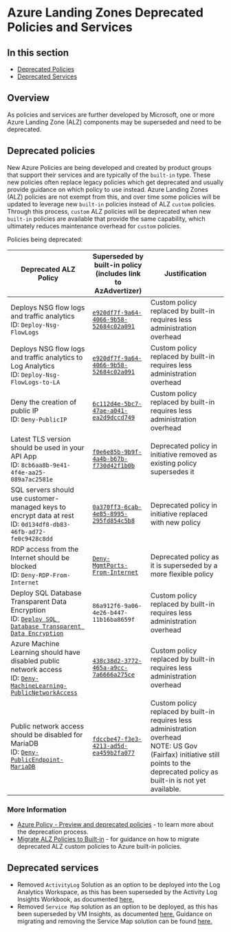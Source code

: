 # Azure Landing Zones Deprecated Policies and Services

## In this section

- [Deprecated Policies](#deprecated-policies)
- [Deprecated Services](#deprecated-services)

## Overview

As policies and services are further developed by Microsoft, one or more Azure Landing Zone (ALZ) components may be superseded and need to be deprecated.

## Deprecated policies

New Azure Policies are being developed and created by product groups that support their services and are typically of the `built-in` type. These new policies often replace legacy policies which get deprecated and usually provide guidance on which policy to use instead. Azure Landing Zones (ALZ) policies are not exempt from this, and over time some policies will be updated to leverage new `built-in` policies instead of ALZ `custom` policies. Through this process, `custom` ALZ policies will be deprecated when new `built-in` policies are available that provide the same capability, which ultimately reduces maintenance overhead for `custom` policies.  

Policies being deprecated:

| Deprecated ALZ Policy                | Superseded by built-in policy<br>(includes link to AzAdvertizer)                                                                                               | Justification                                                            |
| ------------------------------------ | ------------------------------------------------------------------------------------------------------------------------------- | ------------------------------------------------------------------------ |
| Deploys NSG flow logs and traffic analytics<br>ID: `Deploy-Nsg-FlowLogs`                  | [`e920df7f-9a64-4066-9b58-52684c02a091`](https://www.azadvertizer.net/azpolicyadvertizer/e920df7f-9a64-4066-9b58-52684c02a091.html) | Custom policy replaced by built-in requires less administration overhead |
| Deploys NSG flow logs and traffic analytics to Log Analytics<br>ID: `Deploy-Nsg-FlowLogs-to-LA`            | [`e920df7f-9a64-4066-9b58-52684c02a091`](https://www.azadvertizer.net/azpolicyadvertizer/e920df7f-9a64-4066-9b58-52684c02a091.html) | Custom policy replaced by built-in requires less administration overhead |
|Deny the creation of public IP<br>ID: `Deny-PublicIP`                      | [`6c112d4e-5bc7-47ae-a041-ea2d9dccd749`](https://www.azadvertizer.net/azpolicyadvertizer/6c112d4e-5bc7-47ae-a041-ea2d9dccd749.html) | Custom policy replaced by built-in requires less administration overhead |
| Latest TLS version should be used in your API App<br>ID: `8cb6aa8b-9e41-4f4e-aa25-089a7ac2581e` | [`f0e6e85b-9b9f-4a4b-b67b-f730d42f1b0b`](https://www.azadvertizer.net/azpolicyadvertizer/f0e6e85b-9b9f-4a4b-b67b-f730d42f1b0b.html)  | Deprecated policy in initiative removed as existing policy supersedes it |
| SQL servers should use customer-managed keys to encrypt data at rest<br>ID: `0d134df8-db83-46fb-ad72-fe0c9428c8dd` | [`0a370ff3-6cab-4e85-8995-295fd854c5b8`](https://www.azadvertizer.net/azpolicyadvertizer/0a370ff3-6cab-4e85-8995-295fd854c5b8.html)  | Deprecated policy in initiative replaced with new policy                  |
| RDP access from the Internet should be blocked<br>ID: `Deny-RDP-From-Internet` | [`Deny-MgmtPorts-From-Internet`](https://www.azadvertizer.net/azpolicyadvertizer/Deny-MgmtPorts-From-Internet.html)  | Deprecated policy as it is superseded by a more flexible policy                  |
| Deploy SQL Database Transparent Data Encryption<br>ID: [`Deploy SQL Database Transparent Data Encryption`](https://www.azadvertizer.net/azpolicyadvertizer/Deploy-Sql-Tde.html) |	`86a912f6-9a06-4e26-b447-11b16ba8659f` | Custom policy replaced by built-in requires less administration overhead |
| Azure Machine Learning should have disabled public network access<br>ID: [`Deny-MachineLearning-PublicNetworkAccess`](https://www.azadvertizer.net/azpolicyadvertizer/Deny-MachineLearning-PublicNetworkAccess.html) | [`438c38d2-3772-465a-a9cc-7a6666a275ce`](https://www.azadvertizer.net/azpolicyadvertizer/438c38d2-3772-465a-a9cc-7a6666a275ce.html) | Custom policy replaced by built-in requires less administration overhead |
| Public network access should be disabled for MariaDB<br>ID: [`Deny-PublicEndpoint-MariaDB`](https://www.azadvertizer.net/azpolicyadvertizer/Deny-PublicEndpoint-MariaDB.html) | [`fdccbe47-f3e3-4213-ad5d-ea459b2fa077`](https://www.azadvertizer.net/azpolicyadvertizer/fdccbe47-f3e3-4213-ad5d-ea459b2fa077.html) | Custom policy replaced by built-in requires less administration overhead<br>NOTE: US Gov (Fairfax) initiative still points to the deprecated policy as built-in is not yet available. |

### More Information

- [Azure Policy - Preview and deprecated policies](https://github.com/Azure/azure-policy/blob/master/built-in-policies/README.md#preview-and-deprecated-policies) - to learn more about the deprecation process.
- [Migrate ALZ Policies to Built‐in](https://github.com/Azure/Enterprise-Scale/wiki/Migrate-ALZ-Policies-to-Built%E2%80%90in) - for guidance on how to migrate deprecated ALZ custom policies to Azure built-in policies.

## Deprecated services

- Removed `ActivityLog` Solution as an option to be deployed into the Log Analytics Workspace, as this has been superseded by the Activity Log Insights Workbook, as documented [here.](https://learn.microsoft.com/azure/azure-monitor/essentials/activity-log-insights)
- Removed `Service Map` solution as an option to be deployed, as this has been superseded by VM Insights, as documented [here.](https://learn.microsoft.com/azure/azure-monitor/essentials/activity-log-insights) Guidance on migrating and removing the Service Map solution can be found [here.](https://learn.microsoft.com/en-us/azure/azure-monitor/vm/vminsights-migrate-from-service-map)
